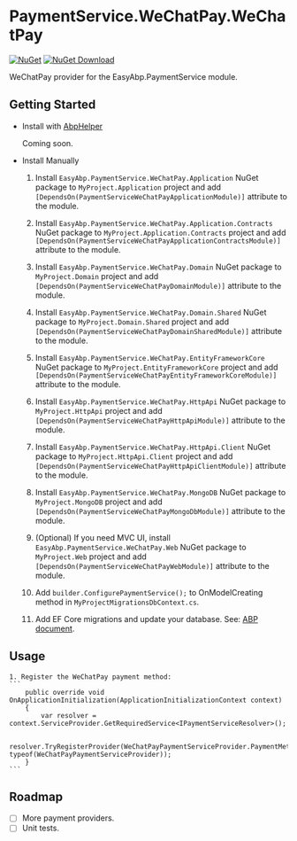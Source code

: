 # PaymentService.WeChatPay.WeChatPay

[![NuGet](https://img.shields.io/nuget/v/EasyAbp.PaymentService.WeChatPay.WeChatPay.Domain.Shared.svg?style=flat-square)](https://www.nuget.org/packages/EasyAbp.PaymentService.WeChatPay.WeChatPay.Domain.Shared)
[![NuGet Download](https://img.shields.io/nuget/dt/EasyAbp.PaymentService.WeChatPay.WeChatPay.Domain.Shared.svg?style=flat-square)](https://www.nuget.org/packages/EasyAbp.PaymentService.WeChatPay.WeChatPay.Domain.Shared)

WeChatPay provider for the EasyAbp.PaymentService module.

## Getting Started

* Install with [AbpHelper](https://github.com/EasyAbp/AbpHelper.GUI)

    Coming soon.

* Install Manually

    1. Install `EasyAbp.PaymentService.WeChatPay.Application` NuGet package to `MyProject.Application` project and add `[DependsOn(PaymentServiceWeChatPayApplicationModule)]` attribute to the module.

    1. Install `EasyAbp.PaymentService.WeChatPay.Application.Contracts` NuGet package to `MyProject.Application.Contracts` project and add `[DependsOn(PaymentServiceWeChatPayApplicationContractsModule)]` attribute to the module.

    1. Install `EasyAbp.PaymentService.WeChatPay.Domain` NuGet package to `MyProject.Domain` project and add `[DependsOn(PaymentServiceWeChatPayDomainModule)]` attribute to the module.

    1. Install `EasyAbp.PaymentService.WeChatPay.Domain.Shared` NuGet package to `MyProject.Domain.Shared` project and add `[DependsOn(PaymentServiceWeChatPayDomainSharedModule)]` attribute to the module.

    1. Install `EasyAbp.PaymentService.WeChatPay.EntityFrameworkCore` NuGet package to `MyProject.EntityFrameworkCore` project and add `[DependsOn(PaymentServiceWeChatPayEntityFrameworkCoreModule)]` attribute to the module.

    1. Install `EasyAbp.PaymentService.WeChatPay.HttpApi` NuGet package to `MyProject.HttpApi` project and add `[DependsOn(PaymentServiceWeChatPayHttpApiModule)]` attribute to the module.

    1. Install `EasyAbp.PaymentService.WeChatPay.HttpApi.Client` NuGet package to `MyProject.HttpApi.Client` project and add `[DependsOn(PaymentServiceWeChatPayHttpApiClientModule)]` attribute to the module.

    1. Install `EasyAbp.PaymentService.WeChatPay.MongoDB` NuGet package to `MyProject.MongoDB` project and add `[DependsOn(PaymentServiceWeChatPayMongoDbModule)]` attribute to the module.

    1. (Optional) If you need MVC UI, install `EasyAbp.PaymentService.WeChatPay.Web` NuGet package to `MyProject.Web` project and add `[DependsOn(PaymentServiceWeChatPayWebModule)]` attribute to the module.

    1. Add `builder.ConfigurePaymentService();` to OnModelCreating method in `MyProjectMigrationsDbContext.cs`.

    1. Add EF Core migrations and update your database. See: [ABP document](https://docs.abp.io/en/abp/latest/Tutorials/Part-1?UI=MVC#add-new-migration-update-the-database).

## Usage

    1. Register the WeChatPay payment method:
	```
        public override void OnApplicationInitialization(ApplicationInitializationContext context)
        {
            var resolver = context.ServiceProvider.GetRequiredService<IPaymentServiceResolver>();

            resolver.TryRegisterProvider(WeChatPayPaymentServiceProvider.PaymentMethod, typeof(WeChatPayPaymentServiceProvider));
        }
	```

## Roadmap

- [ ] More payment providers.
- [ ] Unit tests.